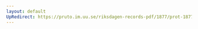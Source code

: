 ```yaml
---
layout: default
UpRedirect: https://pruto.im.uu.se/riksdagen-records-pdf/1877/prot-1877--fk--037.pdf
---
```

